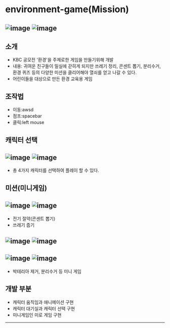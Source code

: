 # environment-game(Mission)
![image](https://github.com/ub0329/environment-game/assets/112606772/e86fc6cb-1e14-4426-9b78-39ad9d3e7094)
![image](https://github.com/ub0329/environment-game/assets/112606772/56505af8-650f-4f50-8bd9-cf98dea70d33)
-

## 소개
- KBC 공모전 '환경'을 주제로한 게임을 만들기위해 개발
- 내용: 귀여운 친구들이 밀실에 갇히게 되지만 쓰레기 정리, 콘센트 뽑기, 분리수거, 환경 퀴즈 등의 다양한 미션을 클리어해야 열쇠를 얻고 나갈 수 있다.
- 어린이들을 대상으로 만든 환경 교육용 게임

## 조작법
- 이동:awsd
- 점프:spacebar
- 클릭:left mouse

## 캐릭터 선택
![image](https://github.com/ub0329/environment-game/assets/112606772/27f3aaaa-96b7-4dbf-b662-716f9f2a640f)
![image](https://github.com/ub0329/environment-game/assets/112606772/df8be194-d96a-40c5-ae55-11e1a82cee6c)
-
- 총 4가지 캐릭터를 선택하여 플레이 할 수 있다.

## 미션(미니게임)
![image](https://github.com/ub0329/environment-game/assets/112606772/0dcc93d6-4aac-49f2-92dc-0d17ef5f6a00)
![image](https://github.com/ub0329/environment-game/assets/112606772/07ea9e69-aee5-4690-a38c-5a33d96825a3)
-
- 전기 절약(콘센트 뽑기)
- 쓰레기 줍기

![image](https://github.com/ub0329/environment-game/assets/112606772/68b89000-e166-4508-9001-4ab50040e2c4)
![image](https://github.com/ub0329/environment-game/assets/112606772/89232d08-af9e-48f8-968d-114be55a122a)
-
![image](https://github.com/ub0329/environment-game/assets/112606772/376f3b73-b9da-4246-9d96-b9de80469614)
![image](https://github.com/ub0329/environment-game/assets/112606772/31bc0150-6bed-43e3-9175-8ee9f1fc060b)
-
- 박테리아 제거, 분리수거 등 미니 게임

## 개발 부분
- 캐릭터 움직임과 애니메이션 구현
- 캐릭터 대기실과 캐릭터 선택 구현
- 미니게임인 미로 게임 구현

***











